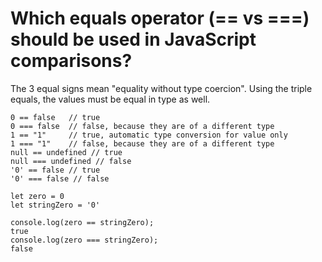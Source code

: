 # Which equals operator (== vs ===) should be used in JavaScript comparisons?

The 3 equal signs mean "equality without type coercion". Using the triple equals, the values must be equal in type as well.

```
0 == false   // true
0 === false  // false, because they are of a different type
1 == "1"     // true, automatic type conversion for value only
1 === "1"    // false, because they are of a different type
null == undefined // true
null === undefined // false
'0' == false // true
'0' === false // false
```

```
let zero = 0
let stringZero = '0'

console.log(zero == stringZero);
true
console.log(zero === stringZero);
false
```
